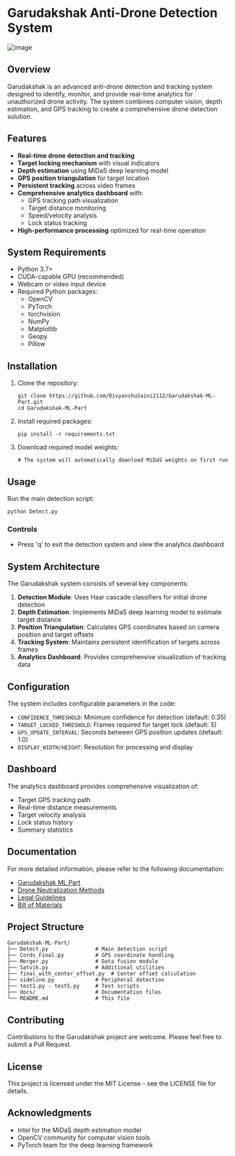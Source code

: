 # Garudakshak Anti-Drone Detection System

![image](https://github.com/user-attachments/assets/002fa321-eb6a-4393-80e9-889c18d9a161)


## Overview

Garudakshak is an advanced anti-drone detection and tracking system designed to identify, monitor, and provide real-time analytics for unauthorized drone activity. The system combines computer vision, depth estimation, and GPS tracking to create a comprehensive drone detection solution.

## Features

- **Real-time drone detection and tracking**
- **Target locking mechanism** with visual indicators
- **Depth estimation** using MiDaS deep learning model
- **GPS position triangulation** for target location
- **Persistent tracking** across video frames
- **Comprehensive analytics dashboard** with:
  - GPS tracking path visualization
  - Target distance monitoring
  - Speed/velocity analysis
  - Lock status tracking
- **High-performance processing** optimized for real-time operation

## System Requirements

- Python 3.7+
- CUDA-capable GPU (recommended)
- Webcam or video input device
- Required Python packages:
  - OpenCV
  - PyTorch
  - torchvision
  - NumPy
  - Matplotlib
  - Geopy
  - Pillow

## Installation

1. Clone the repository:
   ```
   git clone https://github.com/DivyanshuSaini2112/Garudakshak-ML-Part.git
   cd Garudakshak-ML-Part
   ```

2. Install required packages:
   ```
   pip install -r requirements.txt
   ```

3. Download required model weights:
   ```
   # The system will automatically download MiDaS weights on first run
   ```

## Usage

Run the main detection script:
```
python Detect.py
```

### Controls
- Press 'q' to exit the detection system and view the analytics dashboard

## System Architecture

The Garudakshak system consists of several key components:

1. **Detection Module**: Uses Haar cascade classifiers for initial drone detection
2. **Depth Estimation**: Implements MiDaS deep learning model to estimate target distance
3. **Position Triangulation**: Calculates GPS coordinates based on camera position and target offsets
4. **Tracking System**: Maintains persistent identification of targets across frames
5. **Analytics Dashboard**: Provides comprehensive visualization of tracking data

## Configuration

The system includes configurable parameters in the code:

- `CONFIDENCE_THRESHOLD`: Minimum confidence for detection (default: 0.35)
- `TARGET_LOCKED_THRESHOLD`: Frames required for target lock (default: 5)
- `GPS_UPDATE_INTERVAL`: Seconds between GPS position updates (default: 1.0)
- `DISPLAY_WIDTH/HEIGHT`: Resolution for processing and display

## Dashboard

The analytics dashboard provides comprehensive visualization of:

- Target GPS tracking path
- Real-time distance measurements
- Target velocity analysis
- Lock status history
- Summary statistics

## Documentation

For more detailed information, please refer to the following documentation:

- [Garudakshak ML Part](docs/Garudakshak_ML_part.pdf)
- [Drone Neutralization Methods](docs/Drone_Neutralization_Methods.pdf)
- [Legal Guidelines](docs/Garudakshak_legal_guidelines.docx)
- [Bill of Materials](docs/Bill_Of_Material_for_Drone_Neutralization.pdf)

## Project Structure

```
Garudakshak-ML-Part/
├── Detect.py               # Main detection script
├── Cords_Final.py          # GPS coordinate handling
├── Merger.py               # Data fusion module
├── Satvik.py               # Additional utilities
├── final_with_center_offset.py  # Center offset calculation
├── sideline.py             # Peripheral detection
├── test1.py - test5.py     # Test scripts
├── docs/                   # Documentation files
└── README.md               # This file
```

## Contributing

Contributions to the Garudakshak project are welcome. Please feel free to submit a Pull Request.

## License

This project is licensed under the MIT License - see the LICENSE file for details.

## Acknowledgments

- Intel for the MiDaS depth estimation model
- OpenCV community for computer vision tools
- PyTorch team for the deep learning framework
